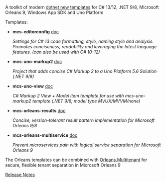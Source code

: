 ﻿A toolkit of modern [dotnet new templates](https://docs.microsoft.com/en-us/dotnet/core/tools/dotnet-new) for C# 13/12, .NET 9/8, Microsoft Orleans 9, Windows App SDK and Uno Platform

Templates:
- **mcs-editorconfig** [doc](https://github.com/VincentH-Net/Modern.CSharp.Templates/blob/main/Editorconfig.md)

  *Settings for C# 13 code formatting, style, naming style and analysis.
Promotes conciseness, readability and leveraging the latest language features.
(can also be used with C# 10-12)*

- **mcs-uno-markup2** [doc](https://github.com/VincentH-Net/CSharpForMarkup#readme)

  *Project that adds concise C# Markup 2 to a Uno Platform 5.6 Solution (.NET 9/8)*

- **mcs-uno-view** [doc](https://github.com/VincentH-Net/CSharpForMarkup#readme)

  *C# Markup 2 View + Model item template for use with mcs-uno-markup2 template (.NET 9/8, model type MVUX/MVVM/none)*

- **mcs-orleans-results** [doc](https://github.com/VincentH-Net/Orleans.Results#readme)

  *Concise, version-tolerant result pattern implementation for Microsoft Orleans 9/8*

- **mcs-orleans-multiservice** [doc](https://github.com/VincentH-Net/Orleans.Multiservice#readme)

  *Prevent microservices pain with logical service separation for Microsoft Orleans 9*

The Orleans templates can be combined with [Orleans.Multitenant](https://github.com/VincentH-Net/Orleans.Multitenant) for secure, flexible tenant separation in Microsoft Orleans 9

[Release Notes](https://github.com/VincentH-Net/Modern.CSharp.Templates/releases/tag/3-2-1)